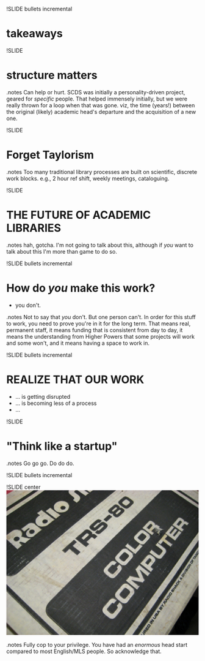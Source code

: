 !SLIDE bullets incremental
# takeaways #

!SLIDE 
# structure matters #

.notes Can help or hurt. SCDS was initially a personality-driven project, geared for *specific* people. That helped immensely initially, but we were really thrown for a loop when that was gone. viz, the time (years!) between the original (likely) academic head's departure and the acquisition of a new one.

!SLIDE
# Forget Taylorism #

.notes Too many traditional library processes are built on scientific, discrete work blocks. e.g., 2 hour ref shift, weekly meetings, cataloguing. 

!SLIDE 
# THE FUTURE OF ACADEMIC LIBRARIES #

.notes hah, gotcha. I'm not going to talk about this, although if *you* want to talk about this I'm more than game to do so.

!SLIDE bullets incremental
# How do *you* make this work? #
* you don't.

.notes Not to say that *you* don't. But one person can't. In order for this stuff to work, you need to prove you're in it for the long term. That means real, permanent staff, it means funding that is consistent from day to day, it means the understanding from Higher Powers that some projects will work and some won't, and it means having a space to work in.

!SLIDE bullets incremental
# REALIZE THAT OUR WORK #
* ... is getting disrupted
* ... is becoming less of a process
* ... 
 
!SLIDE
# "Think like a startup" #

.notes Go go go. Do do do. 

!SLIDE bullets incremental


!SLIDE center
![img/coco.jpg](img/coco.jpg)

.notes Fully cop to your privilege. You have had an *enormous* head start compared to most English/MLS people. So acknowledge that.
